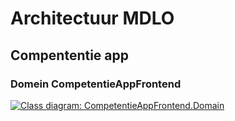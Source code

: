 # Architectuur MDLO

## Compententie app

### Domein CompetentieAppFrontend

[![Class diagram: CompetentieAppFrontend.Domain](https://app.lucidchart.com/publicSegments/view/7e97b8b3-9543-4607-978c-0246adb7c3a2/image.png)](https://app.lucidchart.com/documents/view/36b9134f-823d-4e02-a3a3-7d677b83c9c8)

